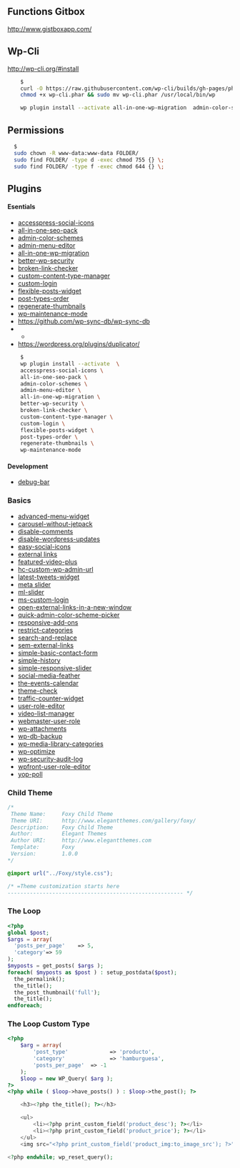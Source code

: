 ## Functions Gitbox

http://www.gistboxapp.com/

## Wp-Cli

http://wp-cli.org/#install

```bash
    $
    curl -O https://raw.githubusercontent.com/wp-cli/builds/gh-pages/phar/wp-cli.phar && \
    chmod +x wp-cli.phar && sudo mv wp-cli.phar /usr/local/bin/wp

    wp plugin install --activate all-in-one-wp-migration  admin-color-schemes
```

## Permissions

```bash
  $
  sudo chown -R www-data:www-data FOLDER/
  sudo find FOLDER/ -type d -exec chmod 755 {} \;
  sudo find FOLDER/ -type f -exec chmod 644 {} \;
```

## Plugins

#### Esentials

- [accesspress-social-icons](https://wordpress.org/plugins/accesspress-social-icons/)
- [all-in-one-seo-pack](https://wordpress.org/plugins/all-in-one-seo-pack/)
- [admin-color-schemes](https://wordpress.org/plugins/admin-color-schemes/)
- [admin-menu-editor](https://wordpress.org/plugins/admin-menu-editor/)
- [all-in-one-wp-migration](https://wordpress.org/plugins/all-in-one-wp-migration/)
- [better-wp-security](https://wordpress.org/plugins/better-wp-security/)
- [broken-link-checker](https://wordpress.org/plugins/broken-link-checker/)
- [custom-content-type-manager](https://wordpress.org/plugins/custom-content-type-manager/)
- [custom-login](https://wordpress.org/plugins/custom-login/)
- [flexible-posts-widget](https://wordpress.org/plugins/flexible-posts-widget/)
- [post-types-order](https://wordpress.org/plugins/post-types-order/)
- [regenerate-thumbnails](https://wordpress.org/plugins/regenerate-thumbnails/)
- [wp-maintenance-mode](https://wordpress.org/plugins/wp-maintenance-mode/)
- https://github.com/wp-sync-db/wp-sync-db
- -
- https://wordpress.org/plugins/duplicator/

```bash
    $
    wp plugin install --activate  \
    accesspress-social-icons \
    all-in-one-seo-pack \
    admin-color-schemes \
    admin-menu-editor \
    all-in-one-wp-migration \
    better-wp-security \
    broken-link-checker \
    custom-content-type-manager \
    custom-login \
    flexible-posts-widget \
    post-types-order \
    regenerate-thumbnails \
    wp-maintenance-mode
```
#### Development

- [debug-bar](https://wordpress.org/plugins/debug-bar/)



### Basics

- [advanced-menu-widget]()
- [carousel-without-jetpack]()
- [disable-comments]()
- [disable-wordpress-updates]()
- [easy-social-icons]()
- [external links]()
- [featured-video-plus]()
- [hc-custom-wp-admin-url]()
- [latest-tweets-widget]()
- [meta slider]()
- [ml-slider]()
- [ms-custom-login]()
- [open-external-links-in-a-new-window]()
- [quick-admin-color-scheme-picker]()
- [responsive-add-ons]()
- [restrict-categories]()
- [search-and-replace]()
- [sem-external-links]()
- [simple-basic-contact-form]()
- [simple-history]()
- [simple-responsive-slider]()
- [social-media-feather]()
- [the-events-calendar]()
- [theme-check]()
- [traffic-counter-widget]()
- [user-role-editor]()
- [video-list-manager]()
- [webmaster-user-role]()
- [wp-attachments]()
- [wp-db-backup]()
- [wp-media-library-categories]()
- [wp-optimize]()
- [wp-security-audit-log]()
- [wpfront-user-role-editor]()
- [yop-poll]()



### Child Theme

```css
/*
 Theme Name:     Foxy Child Theme
 Theme URI:      http://www.elegantthemes.com/gallery/foxy/
 Description:    Foxy Child Theme
 Author:         Elegant Themes
 Author URI:     http://www.elegantthemes.com
 Template:       Foxy
 Version:        1.0.0
*/

@import url("../Foxy/style.css");

/* =Theme customization starts here
------------------------------------------------------- */
```


### The Loop

```php
<?php
global $post;
$args = array(
  'posts_per_page'    => 5,
  'category'=> 59
);
$myposts = get_posts( $args );
foreach( $myposts as $post ) : setup_postdata($post);
  the_permalink();
  the_title();
  the_post_thumbnail('full');
  the_title();
endforeach;

```


### The Loop Custom Type

```php
<?php
	$arg = array(
		'post_type' 			=> 'producto',
		'category' 				=> 'hamburguesa',
		'posts_per_page'  => -1
	);
	$loop = new WP_Query( $arg );
?>
<?php while ( $loop->have_posts() ) : $loop->the_post(); ?>

	<h3><?php the_title(); ?></h3>

	<ul>
		<li><?php print_custom_field('product_desc'); ?></li>
		<li><?php print_custom_field('product_price'); ?></li>
	</ul>
	<img src="<?php print_custom_field('product_img:to_image_src'); ?>" /><br />

<?php endwhile; wp_reset_query();
```
